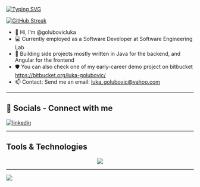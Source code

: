 [![Typing SVG](https://readme-typing-svg.demolab.com?font=Fira+Code&pause=1000&color=EAF711&center=true&vCenter=true&width=435&lines=Full+stack+Software+developer)](https://git.io/typing-svg)

[![GitHub Streak](https://streak-stats.demolab.com?user=golubovicluka&theme=aura)](https://git.io/streak-stats)
- 👋 Hi, I’m @golubovicluka
- 💻 Currently employed as a Software Developer at Software Engineering Lab
- 🌱 Building side projects mostly written in Java for the backend, and Angular for the frontend
- 🛡️ You can also check one of my early-career demo project on bitbucket https://bitbucket.org/luka-golubovic/
- 📫 Contact: Send me an email: luka_golubovic@yahoo.com

---

## 🔗 Socials - Connect with me

[![linkedin](https://img.shields.io/badge/linkedin-0A66C2?style=for-the-badge&logo=linkedin&logoColor=white)](https://www.linkedin.com/in/lukagolubovic/)

---

## Tools & Technologies

<p align="center">
  <a href="https://skillicons.dev">
    <img src="https://skillicons.dev/icons?i=java,spring,hibernate,angular,reactivex,ts,mysql,nodejs,express,javascript,prisma,mongodb,html,css,sass,tailwind,bootstrap,git,jenkins,docker,redis,rabbitmq,aws,maven,jest,graphql,postgres,idea,vim,postman" />
  </a>
</p>

---

![](https://komarev.com/ghpvc/?username=golubovicluka)
